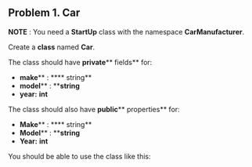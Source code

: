## Problem 1. Car

**NOTE** : You need a **StartUp** class with the namespace **CarManufacturer**.

Create a **class** named **Car**.

The class should have **private**** fields** for:

- **make**** : **** string**
- **model**** : ****string**
- **year:**  **int**

The class should also have **public**** properties** for:

- **Make**** : **** string**
- **Model**** : ****string**
- **Year:**  **int**

You should be able to use the class like this:

